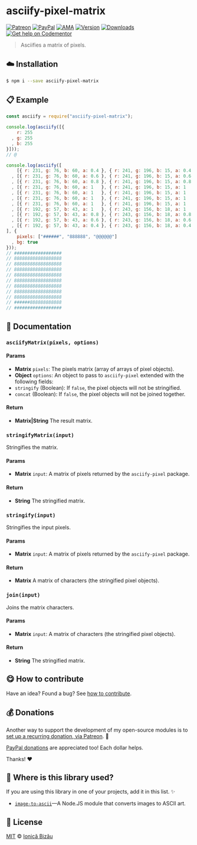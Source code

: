 
# asciify-pixel-matrix

 [![Patreon](https://img.shields.io/badge/Support%20me%20on-Patreon-%23e6461a.svg)][paypal-donations] [![PayPal](https://img.shields.io/badge/%24-paypal-f39c12.svg)][paypal-donations] [![AMA](https://img.shields.io/badge/ask%20me-anything-1abc9c.svg)](https://github.com/IonicaBizau/ama) [![Version](https://img.shields.io/npm/v/asciify-pixel-matrix.svg)](https://www.npmjs.com/package/asciify-pixel-matrix) [![Downloads](https://img.shields.io/npm/dt/asciify-pixel-matrix.svg)](https://www.npmjs.com/package/asciify-pixel-matrix) [![Get help on Codementor](https://cdn.codementor.io/badges/get_help_github.svg)](https://www.codementor.io/johnnyb?utm_source=github&utm_medium=button&utm_term=johnnyb&utm_campaign=github)

> Asciifies a matrix of pixels.

## :cloud: Installation

```sh
$ npm i --save asciify-pixel-matrix
```


## :clipboard: Example



```js
const asciify = require("asciify-pixel-matrix");

console.log(asciify([{
    r: 255
  , g: 255
  , b: 255
}]));
// @

console.log(asciify([
    [{ r: 231, g: 76, b: 60, a: 0.4 }, { r: 241, g: 196, b: 15, a: 0.4 }, { r: 52, g: 152, b: 219, a: 0.4 }]
  , [{ r: 231, g: 76, b: 60, a: 0.6 }, { r: 241, g: 196, b: 15, a: 0.6 }, { r: 52, g: 152, b: 219, a: 0.6 }]
  , [{ r: 231, g: 76, b: 60, a: 0.8 }, { r: 241, g: 196, b: 15, a: 0.8 }, { r: 52, g: 152, b: 219, a: 0.8 }]
  , [{ r: 231, g: 76, b: 60, a: 1   }, { r: 241, g: 196, b: 15, a: 1   }, { r: 52, g: 152, b: 219, a: 1   }]
  , [{ r: 231, g: 76, b: 60, a: 1   }, { r: 241, g: 196, b: 15, a: 1   }, { r: 52, g: 152, b: 219, a: 1   }]
  , [{ r: 231, g: 76, b: 60, a: 1   }, { r: 241, g: 196, b: 15, a: 1   }, { r: 52, g: 152, b: 219, a: 1   }]
  , [{ r: 231, g: 76, b: 60, a: 1   }, { r: 241, g: 196, b: 15, a: 1   }, { r: 52, g: 152, b: 219, a: 1   }]
  , [{ r: 192, g: 57, b: 43, a: 1   }, { r: 243, g: 156, b: 18, a: 1   }, { r: 41, g: 128, b: 185, a: 1   }]
  , [{ r: 192, g: 57, b: 43, a: 0.8 }, { r: 243, g: 156, b: 18, a: 0.8 }, { r: 41, g: 128, b: 185, a: 0.8 }]
  , [{ r: 192, g: 57, b: 43, a: 0.6 }, { r: 243, g: 156, b: 18, a: 0.6 }, { r: 41, g: 128, b: 185, a: 0.6 }]
  , [{ r: 192, g: 57, b: 43, a: 0.4 }, { r: 243, g: 156, b: 18, a: 0.4 }, { r: 41, g: 128, b: 185, a: 0.4 }]
], {
    pixels: ["######", "888888", "@@@@@@"]
  , bg: true
}));
// ##################
// 888888888888888888
// 888888888888888888
// 888888888888888888
// 888888888888888888
// 888888888888888888
// 888888888888888888
// 888888888888888888
// 888888888888888888
// ######888888888888
// ##################
```

## :memo: Documentation


### `asciifyMatrix(pixels, options)`

#### Params
- **Matrix** `pixels`: The pixels matrix (array of arrays of pixel objects).
- **Object** `options`: An object to pass to `asciify-pixel` extended with the following fields:
 - `stringify` (Boolean): If `false`, the pixel objects will not be stringified.
 - `concat` (Boolean): If `false`, the pixel objects will not be joined together.

#### Return
- **Matrix|String** The result matrix.

### `stringifyMatrix(input)`
Stringifies the matrix.

#### Params
- **Matrix** `input`: A matrix of pixels returned by the `asciify-pixel` package.

#### Return
- **String** The stringified matrix.

### `stringify(input)`
Stringifies the input pixels.

#### Params
- **Matrix** `input`: A matrix of pixels returned by the `asciify-pixel` package.

#### Return
- **Matrix** A matrix of characters (the stringified pixel objects).

### `join(input)`
Joins the matrix characters.

#### Params
- **Matrix** `input`: A matrix of characters (the stringified pixel objects).

#### Return
- **String** The stringified matrix.



## :yum: How to contribute
Have an idea? Found a bug? See [how to contribute][contributing].

## :moneybag: Donations

Another way to support the development of my open-source modules is
to [set up a recurring donation, via Patreon][patreon]. :rocket:

[PayPal donations][paypal-donations] are appreciated too! Each dollar helps.

Thanks! :heart:

## :dizzy: Where is this library used?
If you are using this library in one of your projects, add it in this list. :sparkles:


 - [`image-to-ascii`](https://github.com/IonicaBizau/image-to-ascii)—A Node.JS module that converts images to ASCII art.

## :scroll: License

[MIT][license] © [Ionică Bizău][website]

[patreon]: https://www.patreon.com/ionicabizau
[paypal-donations]: https://www.paypal.com/cgi-bin/webscr?cmd=_s-xclick&hosted_button_id=RVXDDLKKLQRJW
[donate-now]: http://i.imgur.com/6cMbHOC.png

[license]: http://showalicense.com/?fullname=Ionic%C4%83%20Biz%C4%83u%20%3Cbizauionica%40gmail.com%3E%20(http%3A%2F%2Fionicabizau.net)&year=2016#license-mit
[website]: http://ionicabizau.net
[contributing]: /CONTRIBUTING.md
[docs]: /DOCUMENTATION.md
